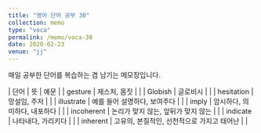 ```yaml
---
title: "영어 단어 공부 30"
collection: memo
type: "voca"
permalink: /memo/voca-30
date: 2020-02-23
venue: "jj"
---
```


매일 공부한 단어를 복습하는 겸 남기는 메모장입니다.

| 단어 | 뜻 | 예문 |
| gesture | 제스처, 몸짓 |  |
| Globish | 글로비시 |  |
| hesitation | 망설임, 주저 |  |
| illustrate | 예를 들어 설명하다, 보여주다 |  |
| imply | 암시하다, 의미하다, 내포하다 |  |
| incoherent | 논리가 맞지 않는, 앞뒤가 맞지 않는 |  |
| indicate | 나타내다, 가리키다 |  |
| inherent | 고유의, 본질적인, 선천적으로 가지고 태어난 |  |
